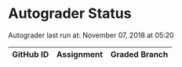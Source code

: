 # Autograder Status
Autograder last run at: November 07, 2018 at 05:20

| GitHub ID | Assignment | Graded Branch |
|-----------|------------|---------------|
